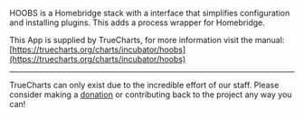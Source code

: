 HOOBS is a Homebridge stack with a interface that simplifies configuration and installing plugins. This adds a process wrapper for Homebridge.  

This App is supplied by TrueCharts, for more information visit the manual: [https://truecharts.org/charts/incubator/hoobs](https://truecharts.org/charts/incubator/hoobs)

---

TrueCharts can only exist due to the incredible effort of our staff.
Please consider making a [donation](https://truecharts.org/about/sponsor) or contributing back to the project any way you can!
